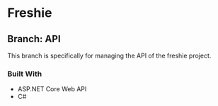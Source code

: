 # Freshie

## Branch: API

This branch is specifically for managing the API of the freshie project.

### Built With

* ASP.NET Core Web API
* C#
